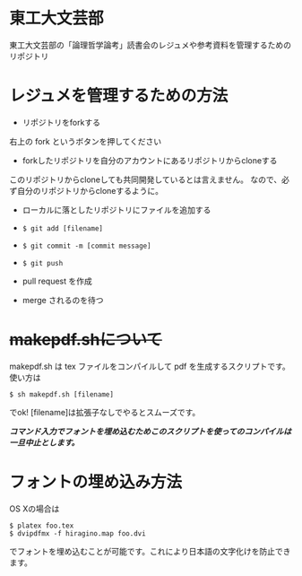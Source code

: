 # 東工大文芸部

東工大文芸部の「論理哲学論考」読書会のレジュメや参考資料を管理するためのリポジトリ

# レジュメを管理するための方法

- リポジトリをforkする

右上の fork というボタンを押してください

- forkしたリポジトリを自分のアカウントにあるリポジトリからcloneする

このリポジトリからcloneしても共同開発しているとは言えません。
なので、必ず自分のリポジトリからcloneするように。

- ローカルに落としたリポジトリにファイルを追加する

- `$ git add [filename]`

- `$ git commit -m [commit message]`

- `$ git push`

- pull request を作成

- merge されるのを待つ

# ~~makepdf.shについて~~

makepdf.sh は tex ファイルをコンパイルして pdf を生成するスクリプトです。
使い方は

```
$ sh makepdf.sh [filename]
```

でok! [filename]は拡張子なしでやるとスムーズです。

***コマンド入力でフォントを埋め込むためこのスクリプトを使ってのコンパイルは一旦中止とします。***

# フォントの埋め込み方法

OS Xの場合は
```
$ platex foo.tex
$ dvipdfmx -f hiragino.map foo.dvi
```
でフォントを埋め込むことが可能です。これにより日本語の文字化けを防止できます。
